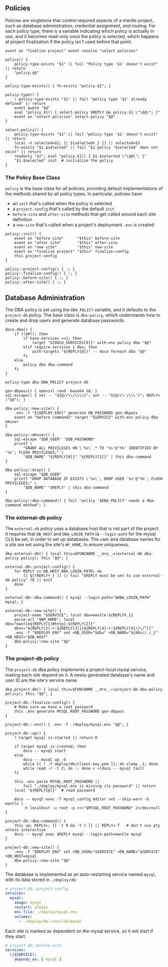 ## Policies

Policies are singletons that control required aspects of a mantle project, such as database administration, credential assignment, and routing.  For each policy type, there is a variable indicating which policy is actually in use, and it becomes read-only once the policy is selected, which happens at project finalization if the policy isn't used before that point.

```shell
event on "finalize project" event resolve "select policies"

policy() {
	policy-type-exists "$1" || fail "Policy type '$1' doesn't exist" || return
	"policy.$@"
}

policy-type-exists() { fn-exists "policy.$1"; }

policy-type() {
	! policy-type-exists "$1" || fail "policy type '$1' already defined" || return
	event quote "$@"
	eval "policy.$1() { select-policy $REPLY && policy.$1 \"\$@\"; }"
	event on "select policies" select-policy "$@"
}

select-policy() {
	policy-type-exists "$1" || fail "policy type '$1' doesn't exist" || return
	local -n selected=$2; [[ ${selected+_} ]] || selected=$3
	fn-exists "$1.$selected" || fail "$1 policy '$selected' does not exist" || return
	readonly "$2"; eval "policy.$1() { $1.$selected \"\$@\"; }"
	"$1.$selected" init  # initialize the policy
}
```

### The Policy Base Class

`policy` is the base class for all policies, providing default implementations of the methods shared by all policy types.  In particular, policies have:

* an `init` that's called when the policy is selected
* a `project-config` that's called by the default `init`
* `before-site` and `after-site` methods that get called around each site definition
* a `new-site` that's called when a project's deployment `.env` is created

```shell
policy::init() {
	event on "before site"      "$this" before-site
	event on "after site"       "$this" after-site
	event on "new site"         "$this" new-site
	event on "finalize project" "$this" finalize-config
	this project-config
}

policy::project-config() { :; }
policy::finalize-config() { :; }
policy::before-site() { :; }
policy::after-site() { :; }
```

## Database Administration

The DBA policy is set using the `DBA_POLICY` variable, and it defaults to the `project-db` policy.  The base class is `dba-policy`, which understands how to create and drop users and generate database passwords.

```shell
doco.dba() {
	if (($#)); then
		if have-services ==1; then
			target "${DOCO_SERVICES[0]}" with-env policy dba "$@"
		elif require-services 1 dba; then
			with-targets "${REPLY[@]}" -- doco foreach dba "$@"
		fi
	else
		policy dba dba-command
	fi
}

policy-type dba DBA_POLICY project-db

gen-dbpass() { openssl rand -base64 18; }
sql-escape() { set -- "${@//\\/\\\\}"; set -- "${@//\'/\\\'}"; REPLY=("$@"); }

dba-policy::new-site() {
	.env -f "${DEPLOY_ENV}" generate DB_PASSWORD gen-dbpass
	event on "before commands" target "$SERVICE" with-env policy dba mkuser
}

dba-policy::mkuser() {
	sql-escape "$DB_USER" "$DB_PASSWORD"
	printf \
		"GRANT ALL PRIVILEGES ON \`%s\`.* TO '%s'@'%%' IDENTIFIED BY '%s'; FLUSH PRIVILEGES;" \
		"$DB_NAME" "${REPLY[0]}" "${REPLY[1]}" | this dba-command
}

dba-policy::drop() {
	sql-escape "$DB_USER"
	printf "DROP DATABASE IF EXISTS \`%s\`; DROP USER '%s'@'%%'; FLUSH PRIVILEGES;" \
		"$DB_NAME" "$REPLY" | this dba-command
}

dba-policy::dba-command() { fail "policy '$DBA_POLICY' needs a dba-command method"; }
```

### The external-db policy

The `external-db` policy uses a database host that is not part of the project.  It requires that `DB_HOST` and `DBA_LOGIN_PATH` (a `--login-path` for the mysql CLI) be set, in order to set up databases.  The user and database names for a site are set using the site's `WP_HOME`, to ensure uniqueness.

```shell
dba.external-db() { local this=$FUNCNAME __mro__=(external-db dba-policy policy); this "$@"; }

external-db::project-config() {
	for REPLY in DB_HOST DBA_LOGIN_PATH; do
		[[ ${!REPLY+_} ]] || fail "$REPLY must be set to use external-db policy" 78 || exit
	done
}

external-db::dba-command() { mysql --login-path="$DBA_LOGIN_PATH" mysql; }

external-db::new-site() {
	project-name "$SERVICE"; local dbu=mantle-${REPLY%_1}
	parse-url "$WP_HOME"; local dbn="mantle${REPLY[1]#http}-${REPLY[2]}"
	dbn+="${REPLY[3]:+:${REPLY[3]}}${REPLY[4]:+-${REPLY[4]//\/^}}"
	.env -f "$DEPLOY_ENV" set +DB_USER="$dbu" +DB_NAME="${dbn//./_}" +DB_HOST="$DB_HOST"
	dba-policy::new-site "$@"
}
```

### The project-db policy

The `project-db` dba policy implements a project-local mysql service, making each site depend on it.  A newly generated database's name and user ID are the site's service name.

```shell
dba.project-db() { local this=$FUNCNAME __mro__=(project-db dba-policy policy); this "$@"; }

project-db::finalize-config() {
	# Make sure we have a root password
	this .env generate MYSQL_ROOT_PASSWORD gen-dbpass
}

project-db::.env() { .env -f ./deploy/mysql.env "$@"; }

project-db::up() {
	! target mysql is-started || return 0

	if target mysql is-created; then
		doco -- mysql start
	else
		doco -- mysql up -d
		while [[ ! -f deploy/db/client-key.pem ]]; do sleep .1; done
		while read -r -t 2; do :; done < <(doco -- mysql tail)
	fi

	this .env parse MYSQL_ROOT_PASSWORD ||
		fail "./deploy/mysql.env is missing its password" || return
	local "${REPLY[@]}"  # read password

	doco -- mysql exec -T mysql_config_editor set --skip-warn -G mantle \
		-h localhost -u root -p <<<"$MYSQL_ROOT_PASSWORD" 2>/dev/null
}

project-db::dba-command() {
	this up; REPLY=; [[ -t 0 && -t 1 ]] || REPLY=-T   # don't use pty unless interactive
	doco -- mysql exec $REPLY mysql --login-path=mantle mysql
}

project-db::new-site() {
	.env -f "$DEPLOY_ENV" set +DB_USER="$SERVICE" +DB_NAME="$SERVICE" +DB_HOST=mysql
	dba-policy::new-site "$@"
}
```

The database is implemented as an auto-restarting service named `mysql`, with its data stored in `./deploy/db`:

```yaml @func project-db::project-config
# project-db::project-config
services:
  mysql:
    image: mysql
    restart: always
    env_file: ./deploy/mysql.env
    volumes:
      - ./deploy/db:/var/lib/mysql
```

Each site is marked as dependent on the mysql service, so it will start if they start.

```yaml @func project-db::before-site
# project-db::before-site
services:
  \($SERVICE):
    depends_on: [ mysql ]
```


